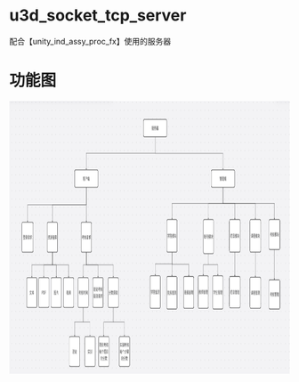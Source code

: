 # u3d_socket_tcp_server
配合【unity_ind_assy_proc_fx】使用的服务器

# 功能图  
<img src = "https://raw.githubusercontent.com/White-Candy/u3d_socket_tcp_server/main/Img/func.png" width="1000" height="490" alt="Func_module_diagram">